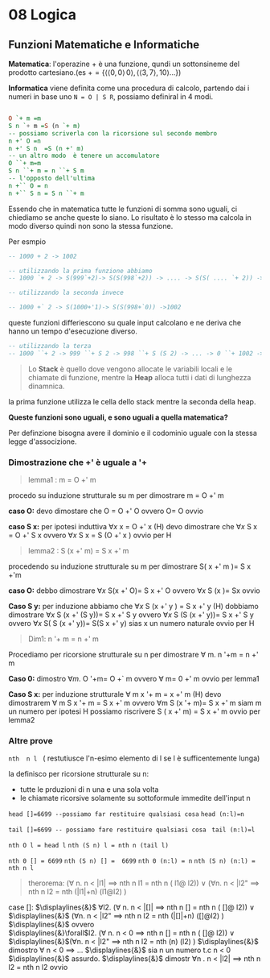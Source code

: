 # 08 Logica


## Funzioni Matematiche e Informatiche

**Matematica**:
l'operazine $+$ è una funzione, qundi un sottonsineme del prodotto cartesiano.(es $+ =\{\langle \langle 0 ,0\rangle\,0 \rangle, \langle \langle 3, 7 \rangle, 10\rangle ...\}$)

**Informatica**
viene definita come una procedura di calcolo, partendo dai i numeri in base uno `N = O | S R`, possiamo definiral in 4 modi.
```haskell

O `+ m =m 
S n `+ m =S (n `+ m)
-- possiamo scriverla con la ricorsione sul secondo membro
n +' O =n
n +' S n  =S (n +' m)
-- un altro modo  è tenere un accomulatore
O ``+ m=m
S n ``+ m = n ``+ S m
-- l'opposto dell'ultima
n +`` O = n
n +`` S n = S n ``+ m
```

Essendo che in matematica tutte le funzioni di somma sono uguali, ci chiediamo se anche queste lo siano.
Lo risultato è lo stesso ma calcola in modo diverso quindi non sono la stessa funzione.

Per esmpio
```haskell
-- 1000 + 2 -> 1002

-- utilizzando la prima funzione abbiamo
-- 1000 `+ 2 -> S(999`+2)-> S(S(998`+2)) -> .... -> S(S( .... `+ 2)) ->1002

-- utilizzando la seconda invece

-- 1000 +` 2 -> S(1000+'1)-> S(S(998+`0)) ->1002
```

queste funzioni differiescono su quale input calcolano e ne deriva che hanno un tempo d'esecuzione diverso.

```haskell
-- utilizzando la terza
-- 1000 ``+ 2 -> 999 ``+ S 2 -> 998 ``+ S (S 2) -> ... -> 0 ``+ 1002 -> 1002

```

> Lo **Stack** è quello dove vengono allocate le variabili locali e le chiamate di funzione, mentre la **Heap** alloca tutti i dati di lunghezza dinamnica.

la prima funzione utilizza le cella dello stack mentre la seconda della heap.

**Queste funzioni sono uguali, e sono uguali a quella matematica?**

Per definzione bisogna avere il dominio e il codominio uguale con la stessa legge d'associzione.

### Dimostrazione  che +' è uguale a '+

> lemma1 : m = O +' m

procedo su induzione strutturale  su m per dimostrare m = O +' m

**caso O:**
    devo dimostare che O = O +' O
    ovvero  O= O
    ovvio


**caso S x:**
    per ipotesi induttiva $\forall x$ x = O +' x (H)
    devo dimostrare che $\forall x$ S x = O +' S x
    ovvero $\forall x$ S x = S (O +'  x )
    ovvio per H


> lemma2 : S (x +' m) = S x +' m

procedendo su induzione strutturale su m per dimostrare S( x +' m )= S x +'m 

**caso O:**
    debbo dimostrare $\forall x$ S(x +' O)= S x +' O
    ovvero $\forall x$ S (x )= Sx
    ovvio
    
**Caso S y:**
    per induzione abbiamo che $\forall x$ S (x +' y ) = S x +' y (H)
    dobbiamo dimostrare $\forall x$ S (x +' (S y))= S x +' S y
    ovvero $\forall x$ S (S (x +'  y))= S x +' S y
    ovvero  $\forall x$ S( S (x +' y))= S(S x +' y) 
    sias x un numero naturale
    ovvio per H


> Dim1: n '+ m = n +'  m

Procediamo per ricorsione strutturale su n  per dimostrare $\forall$ m. n '+m = n +' m

**Caso 0:**
    dimostro  $\forall m.$ O '+m= O +` m
    ovvero     $\forall$ m= 0 +' m
    ovvio per lemma1


**Caso S x:**
   per induzione strutturale $\forall$ m x '+ m = x +' m (H)
   devo dimostrarem $\forall$ m S x '+ m = S x +' m 
   ovvero  $\forall$m S (x '+ m)= S x +' m
   siam m un numero per ipotesi H possiamo riscrivere
   S ( x +' m) = S x +' m
   ovvio per lemma2


### Altre prove


`nth  n l ` ( restutiusce  l'n-esimo elemento di l se l è sufficentemente lunga)


la definisco per ricorsione strutturale su n:
- tutte le prduzioni di n una e una sola volta
- le chiamate ricorsive solamente su sottoformule immedite dell'input n


`head []=6699 --possiamo far restituire qualsiasi cosa`
`head (n:l)=n`

`tail []=6699 -- possiamo fare restituire qualsiasi cosa `
`tail (n:l)=l`

`nth O l = head l` 
`nth (S n) l = nth n (tail l)` 

`nth 0 [] = 6699`
`nth (S n) [] =  6699`
`nth 0 (n:l) = n`
`nth (S n) (n:l) = nth n l` 

> therorema:
> ($\forall$ n. n < |l1| $\implies$ nth n l1 = nth n ( l1@ l2)) $\vee$
>  ($\forall$n. n  < |l2" $\implies$ nth n l2 = nth (|l1|+n)  (l1@l2)  )


case []:
$\displaylines{&}$ $\forall$l2. ($\forall$ n. n < |[]| $\implies$ nth n [] = nth n ( []@ l2)) $\vee$
$\displaylines{&}$ ($\forall$n. n  < |l2" $\implies$ nth n l2 = nth (|[]|+n)  ([]@l2)  )
$\displaylines{&}$ ovvero  
$\displaylines{&}\forall$l2. ($\forall$ n. n < 0 $\implies$ nth n [] = nth n ( []@ l2)) $\vee$
$\displaylines{&}$($\forall$n. n  < |l2" $\implies$ nth n l2 = nth (n)  (l2)  )
$\displaylines{&}$ dimostro $\forall$ n < 0 $\implies$ ...
 $\displaylines{&}$ sia n un numero t.c n < 0 
$\displaylines{&}$ assurdo.
$\displaylines{&}$ dimostr $\forall$n . n < |l2| $\implies$ nth n l2 = nth n l2
        ovvio
        